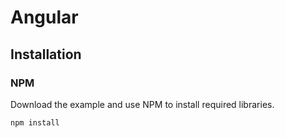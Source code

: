 # Angular

## Installation

### NPM

Download the example and use NPM to install required libraries.

```
npm install
```